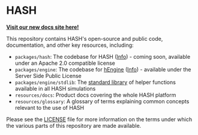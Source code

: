 # HASH

**[Visit our new docs site here!](https://hash.ai/docs/simulation)**

This repository contains HASH's open-source and public code, documentation, and other key resources, including:

- `packages/hash`: The codebase for HASH ([Info](https://hash.ai/platform/index)) - coming soon, available under an Apache 2.0 compatible license
- `packages/engine`: The codebase for [hEngine](packages/engine) ([Info](https://hash.ai/platform/engine)) - available under the Server Side Public License
- `packages/engine/stdlib`: The [standard library](packages/engine/stdlib) of helper functions available in all HASH simulations
- `resources/docs`: Product docs covering the whole HASH platform
- `resources/glossary`: A glossary of terms explaining common concepts relevant to the use of HASH

Please see the [LICENSE](LICENSE.md) file for more information on the terms under which the various parts of this repository are made available.
